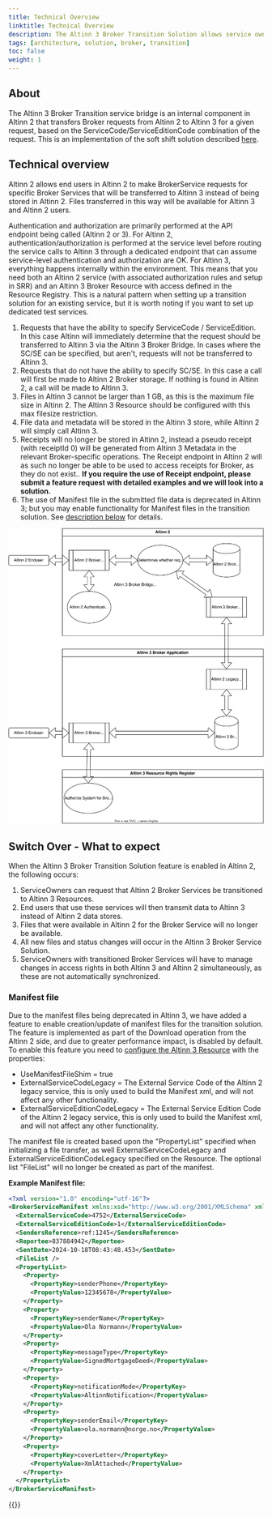 ```yaml
---
title: Technical Overview
linktitle: Technical Overview
description: The Altinn 3 Broker Transition Solution allows service owners who own broker services in Altinn 2 to point those services towards Altinn 3 using an internal Altinn 2 bridge.
tags: [architecture, solution, broker, transition]
toc: false
weight: 1
---
```


## About

The Altinn 3 Broker Transition service bridge is an internal component in Altinn 2 that transfers Broker requests from Altinn 2 to Altinn 3 for a given request, based on the ServiceCode/ServiceEditionCode combination of the request.
This is an implementation of the soft shift solution described [here](../../reference/solution-architecture/#soft-shift-from-altinn-2-to-altinn-3).

## Technical overview

Altinn 2 allows end users in Altinn 2 to make BrokerService requests for specific Broker Services that will be transferred to Altinn 3 instead of being stored in Altinn 2.
Files transferred in this way will be available for Altinn 3 and Altinn 2 users.

Authentication and authorization are primarily performed at the API endpoint being called (Altinn 2 or 3). For Altinn 2, authentication/authorization is performed at the service level before routing the service calls to Altinn 3 through a dedicated endpoint that can assume service-level authentication and authorization are OK. For Altinn 3, everything happens internally within the environment.
This means that you need both an Altinn 2 service (with associated authorization rules and setup in SRR) and an Altinn 3 Broker Resource with access defined in the Resource Registry.
This is a natural pattern when setting up a transition solution for an existing service, but it is worth noting if you want to set up dedicated test services.

1. Requests that have the ability to specify ServiceCode / ServiceEdition.
In this case Altinn will immediately determine that the request should be transferred to Altinn 3 via the Altinn 3 Broker Bridge.
In cases where the SC/SE can be specified, but aren't, requests will not be transferred to Altinn 3.
2. Requests that do not have the ability to specify SC/SE.
In this case a call will first be made to Altinn 2 Broker storage. If nothing is found in Altinn 2, a call will be made to Altinn 3.
3. Files in Altinn 3 cannot be larger than 1 GB, as this is the maximum file size in Altinn 2. The Altinn 3 Resource should be configured with this max filesize restriction.
4. File data and metadata will be stored in the Altinn 3 store, while Altinn 2 will simply call Altinn 3.
5. Receipts will no longer be stored in Altinn 2, instead a pseudo receipt (with receiptId 0) will be generated from Altinn 3 Metadata in the relevant Broker-specific operations.
The Receipt endpoint in Altinn 2 will as such no longer be able to be used to access receipts for Broker, as they do not exist..
**If you require the use of Receipt endpoint, please submit a feature request with detailed examples and we will look into a solution.**
6. The use of Manifest file in the submitted file data is deprecated in Altinn 3; but you may enable functionality for Manifest files in the transition solution. See [description below](#manifest-file) for details.

<img src="altinn3-broker-transition-flowchart.svg" alt="Broker Transition Solution Flowchart"/>

## Switch Over - What to expect

When the Altinn 3 Broker Transition Solution feature is enabled in Altinn 2, the following occurs:

1. ServiceOwners can request that Altinn 2 Broker Services be transitioned to Altinn 3 Resources.
2. End users that use these services will then transmit data to Altinn 3 instead of Altinn 2 data stores.
3. Files that were available in Altinn 2 for the Broker Service will no longer be available.
4. All new files and status changes will occur in the Altinn 3 Broker Service Solution.
5. ServiceOwners with transitioned Broker Services will have to manage changes in access rights in both Altinn 3 and Altinn 2 simultaneously, as these are not automatically synchronized.

### Manifest file

Due to the manifest files being deprecated in Altinn 3, we have added a feature to enable creation/update of manifest files for the transition solution.
The feature is implemented as part of the Download operation from the Altinn 2 side, and due to greater performance impact, is disabled by default.
To enable this feature you need to [configure the Altinn 3 Resource](../getting-started/#configure-resource-for-transition-solution) with the properties:

- UseManifestFileShim = true
- ExternalServiceCodeLegacy = The External Service Code of the Altinn 2 legacy service, this is only used to build the Manifest xml, and will not affect any other functionality.
- ExternalServiceEditionCodeLegacy = The External Service Edition Code of the Altinn 2 legacy service, this is only used to build the Manifest xml, and will not affect any other functionality.

The manifest file is created based upon the "PropertyList" specified when initializing a file transfer, as well ExternalServiceCodeLegacy and ExternalServiceEditionCodeLegacy specified on the Resource.
The optional list "FileList" will no longer be created as part of the manifest.

**Example Manifest file:**

```xml
<?xml version="1.0" encoding="utf-16"?>
<BrokerServiceManifest xmlns:xsd="http://www.w3.org/2001/XMLSchema" xmlns:xsi="http://www.w3.org/2001/XMLSchema-instance" xmlns="http://schema.altinn.no/services/ServiceEngine/Broker/2015/06">
  <ExternalServiceCode>4752</ExternalServiceCode>
  <ExternalServiceEditionCode>1</ExternalServiceEditionCode>
  <SendersReference>ref:1245</SendersReference>
  <Reportee>837884942</Reportee>
  <SentDate>2024-10-18T08:43:48.453</SentDate>
  <FileList />
  <PropertyList>
    <Property>
      <PropertyKey>senderPhone</PropertyKey>
      <PropertyValue>12345678</PropertyValue>
    </Property>
    <Property>
      <PropertyKey>senderName</PropertyKey>
      <PropertyValue>Ola Normann</PropertyValue>
    </Property>
    <Property>
      <PropertyKey>messageType</PropertyKey>
      <PropertyValue>SignedMortgageDeed</PropertyValue>
    </Property>
    <Property>
      <PropertyKey>notificationMode</PropertyKey>
      <PropertyValue>AltinnNotification</PropertyValue>
    </Property>
    <Property>
      <PropertyKey>senderEmail</PropertyKey>
      <PropertyValue>ola.normann@norge.no</PropertyValue>
    </Property>
    <Property>
      <PropertyKey>coverLetter</PropertyKey>
      <PropertyValue>XmlAttached</PropertyValue>
    </Property>
  </PropertyList>
</BrokerServiceManifest>
```

{{<children />}}

